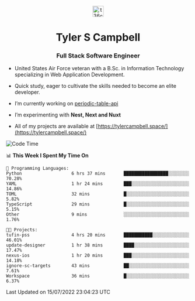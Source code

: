 <p align="center">
<a href="https://www.linkedin.com/in/t36campbell" target="blank"><img align="center" src="https://ik.imagekit.io/t36campbell/Portfolio/linkedin.png.original_m8bbGgPh6.png" alt="t36campbell" height="30" width="30" /></a>
</p>
<h1 align="center">Tyler S Campbell</h1>
<h3 align="center">Full Stack Software Engineer</h3>

* United States Air Force veteran with a B.Sc. in Information Technology specializing in Web Application Development. 

* Quick study, eager to cultivate the skills needed to become an elite developer.

* I’m currently working on [periodic-table-api](https://github.com/t36campbell/periodic-table-api)

* I’m experimenting with **Nest, Next and Nuxt**

* All of my projects are available at [https://tylercampbell.space/](https://tylercampbell.space/)

<!--START_SECTION:waka-->
![Code Time](http://img.shields.io/badge/Code%20Time-1%2C706%20hrs%2053%20mins-blue)

📊 **This Week I Spent My Time On** 

```text
💬 Programming Languages: 
Python                   6 hrs 37 mins       █████████████████░░░░░░░░   70.28% 
YAML                     1 hr 24 mins        ███░░░░░░░░░░░░░░░░░░░░░░   14.86% 
TOML                     32 mins             █░░░░░░░░░░░░░░░░░░░░░░░░   5.82% 
TypeScript               29 mins             █░░░░░░░░░░░░░░░░░░░░░░░░   5.15% 
Other                    9 mins              ░░░░░░░░░░░░░░░░░░░░░░░░░   1.76%

🐱‍💻 Projects: 
tufin-pss                4 hrs 20 mins       ███████████░░░░░░░░░░░░░░   46.01% 
update-designer          1 hr 38 mins        ████░░░░░░░░░░░░░░░░░░░░░   17.47% 
nexus-ios                1 hr 20 mins        ███░░░░░░░░░░░░░░░░░░░░░░   14.18% 
ignore-sc-targets        43 mins             ██░░░░░░░░░░░░░░░░░░░░░░░   7.61% 
Workspace                36 mins             █░░░░░░░░░░░░░░░░░░░░░░░░   6.37%

```


 Last Updated on 15/07/2022 23:04:23 UTC
<!--END_SECTION:waka-->
